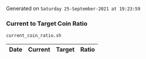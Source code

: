 Generated on `Saturday 25-September-2021 at 19:23:59`

### Current to Target Coin Ratio
`current_coin_ratio.sh`

Date|Current|Target|Ratio
---|---|---|---
